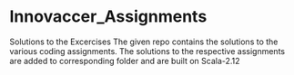 # Innovaccer_Assignments
Solutions to the Excercises
The given repo contains the solutions to the various coding assignments. 
The solutions to the respective assignments are added to corresponding folder and are built on Scala-2.12
